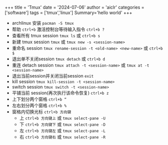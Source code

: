 +++
title = 'Tmux'
date = '2024-07-06'
author = 'aiclr'
categories = ['software']
tags = ['tmux','linux']
Summary='hello world'
+++

- archlinux 安装 `pacman -S tmux`
- 帮助 `ctrl+b` 激活控制台等待输入指令 `ctrl+b ?`
- 查看所有 tmux session `tmux ls` 或 `ctrl+b s`
- 新建 tmux session `tmux` 或 `tmux new -s <session-name>`
- 重命名 session `tmux rename-session -t <old-name> <new-name>` 或 `ctrl+b $`
- 退出单不关闭session `tmux detach` 或 `ctrl+b d`
- 重连 detach session `tmux attach -t <session-name>` 或 `tmux at -t <session-name>`
- 退出当前session并关闭当前session `exit`
- kill session `tmux kill-session -t <session-name>`
- switch session `tmux switch -t <session-name>`
- 平铺当前 session(再次执行该命令恢复) `ctrl+b z`
- 上下划分两个窗格 `ctrl+b “`
- 左右划分两个窗格 `ctrl+b %`
- 窗格内切换光标  `ctrl+b 方向键`
    - 上 `ctrl+b 方向键上` 或 `tmux select-pane -U`
    - 下 `ctrl+b 方向键下` 或 `tmux select-pane -D`
    - 左 `ctrl+b 方向键左` 或 `tmux select-pane -L`
    - 右 `ctrl+b 方向键右` 或 `tmux select-pane -R`